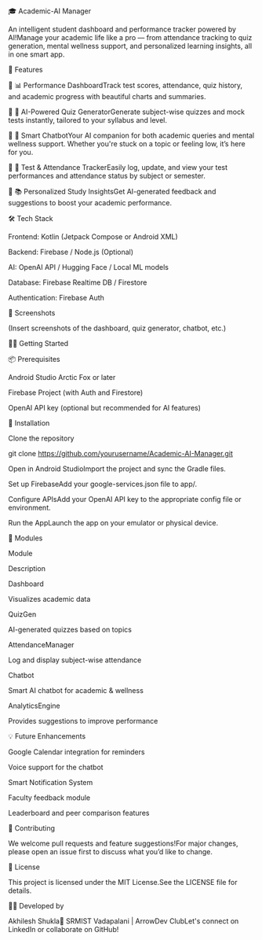 🎓 Academic-AI Manager

An intelligent student dashboard and performance tracker powered by AI!Manage your academic life like a pro — from attendance tracking to quiz generation, mental wellness support, and personalized learning insights, all in one smart app.

🚀 Features

🔹 📊 Performance DashboardTrack test scores, attendance, quiz history, and academic progress with beautiful charts and summaries.

🔹 🧠 AI-Powered Quiz GeneratorGenerate subject-wise quizzes and mock tests instantly, tailored to your syllabus and level.

🔹 🤖 Smart ChatbotYour AI companion for both academic queries and mental wellness support. Whether you're stuck on a topic or feeling low, it’s here for you.

🔹 📅 Test & Attendance TrackerEasily log, update, and view your test performances and attendance status by subject or semester.

🔹 📚 Personalized Study InsightsGet AI-generated feedback and suggestions to boost your academic performance.

🛠 Tech Stack

Frontend: Kotlin (Jetpack Compose or Android XML)

Backend: Firebase / Node.js (Optional)

AI: OpenAI API / Hugging Face / Local ML models

Database: Firebase Realtime DB / Firestore

Authentication: Firebase Auth

📱 Screenshots

(Insert screenshots of the dashboard, quiz generator, chatbot, etc.)

🧑‍💻 Getting Started

📦 Prerequisites

Android Studio Arctic Fox or later

Firebase Project (with Auth and Firestore)

OpenAI API key (optional but recommended for AI features)

🔧 Installation

Clone the repository

git clone https://github.com/yourusername/Academic-AI-Manager.git

Open in Android StudioImport the project and sync the Gradle files.

Set up FirebaseAdd your google-services.json file to app/.

Configure APIsAdd your OpenAI API key to the appropriate config file or environment.

Run the AppLaunch the app on your emulator or physical device.

🧩 Modules

Module

Description

Dashboard

Visualizes academic data

QuizGen

AI-generated quizzes based on topics

AttendanceManager

Log and display subject-wise attendance

Chatbot

Smart AI chatbot for academic & wellness

AnalyticsEngine

Provides suggestions to improve performance

💡 Future Enhancements

Google Calendar integration for reminders

Voice support for the chatbot

Smart Notification System

Faculty feedback module

Leaderboard and peer comparison features

🙌 Contributing

We welcome pull requests and feature suggestions!For major changes, please open an issue first to discuss what you’d like to change.

📄 License

This project is licensed under the MIT License.See the LICENSE file for details.

👨‍💻 Developed by

Akhilesh Shukla📍 SRMIST Vadapalani | ArrowDev ClubLet's connect on LinkedIn or collaborate on GitHub!
